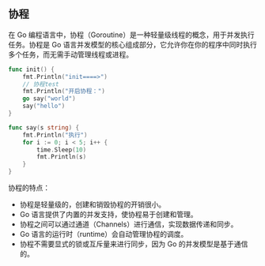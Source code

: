 ## 协程
在 Go 编程语言中，协程（Goroutine）是一种轻量级线程的概念，用于并发执行任务。协程是 Go 语言并发模型的核心组成部分，它允许你在你的程序中同时执行多个任务，而无需手动管理线程或进程。
```go
func init() {
	fmt.Println("init====>")
	// 协程test
	fmt.Println("开启协程：")
	go say("world")
	say("hello")
}

func say(s string) {
	fmt.Println("执行")
	for i := 0; i < 5; i++ {
		time.Sleep(10)
		fmt.Println(s)
	}
}
```

协程的特点：
* 协程是轻量级的，创建和销毁协程的开销很小。
* Go 语言提供了内置的并发支持，使协程易于创建和管理。
* 协程之间可以通过通道（Channels）进行通信，实现数据传递和同步。
* Go 语言的运行时（runtime）会自动管理协程的调度。
* 协程不需要显式的锁或互斥量来进行同步，因为 Go 的并发模型是基于通信的。